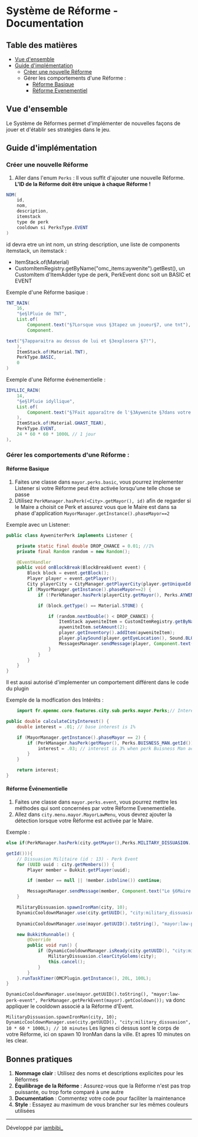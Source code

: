 # Système de Réforme - Documentation

## Table des matières
- [Vue d'ensemble](#vue-densemble)
- [Guide d'implémentation](#guide-dimplémentation)
    - [Créer une nouvelle Réforme](#créer-une-nouvelle-réforme)
    - Gérer les comportements d'une Réforme :
      - [Réforme Basique](#réforme-basique)
      - [Réforme Evenementiel](#réforme-événementielle)

## Vue d'ensemble

Le Système de Réformes permet d'implémenter de nouvelles façons de jouer et d'établir ses stratégies dans le jeu.

## Guide d'implémentation

### Créer une nouvelle Réforme

1. Aller dans l'enum `Perks` :
Il vous suffit d'ajouter une nouvelle Réforme.
**L'ID de la Réforme doit être unique à chaque Réforme !**

```java
NOM(
    id,
    nom,
    description,
    itemstack
    type de perk
    cooldown si PerksType.EVENT
)
```
id devra etre un int
nom, un string
description, une liste de components
itemstack, un itemstack :
- ItemStack.of(Material)
- CustomItemRegistry.getByName("omc_items:aywenite").getBest(), un CustomItem d'ItemAdder
type de perk, PerkEvent donc soit un BASIC et EVENT

Exemple d'une Réforme basique : 
```java
TNT_RAIN(
    16,
    "§e§lPluie de TNT",
    List.of(
        Component.text("§7Lorsque vous §3tapez un joueur§7, une tnt"),
        Component.

text("§7apparaitra au dessus de lui et §3explosera §7!"),
    ),
    ItemStack.of(Material.TNT),
    PerkType.BASIC,
    0
)
```

Exemple d'une Réforme événementielle :
```java
IDYLLIC_RAIN(
    14,
    "§e§lPluie idyllique",
    List.of(
        Component.text("§7Fait apparaître de l'§3Aywenite §7dans votre ville pendant§3 1 §7min. §8(Cooldown : 1j)")
    ),
    ItemStack.of(Material.GHAST_TEAR),
    PerkType.EVENT,
    24 * 60 * 60 * 1000L // 1 jour
),
```
### Gérer les comportements d'une Réforme :
#### Réforme Basique
1. Faites une classe dans `mayor.perks.basic`, vous pourrez implementer Listener si votre Réforme peut être activée lorsqu'une telle chose se passe
2. Utilisez `PerkManager.hasPerk(<City>.getMayor(), id)` afin de regarder si le Maire a choisit ce Perk et assurez vous
   que le Maire est dans sa phase d'application `MayorManager.getInstance().phaseMayor==2`

Exemple avec un Listener:
```java
public class AyweniterPerk implements Listener {

    private static final double DROP_CHANCE = 0.01; //1%
    private final Random random = new Random();

    @EventHandler
    public void onBlockBreak(BlockBreakEvent event) {
        Block block = event.getBlock();
        Player player = event.getPlayer();
        City playerCity = CityManager.getPlayerCity(player.getUniqueId());
        if (MayorManager.getInstance().phaseMayor==2) {
            if (!PerkManager.hasPerk(playerCity.getMayor(), Perks.AYWENITER.getId())) return;

            if (block.getType() == Material.STONE) {

                if (random.nextDouble() < DROP_CHANCE) {
                    ItemStack ayweniteItem = CustomItemRegistry.getByName("omc_items:aywenite").getBest();
                    ayweniteItem.setAmount(2);
                    player.getInventory().addItem(ayweniteItem);
                    player.playSound(player.getEyeLocation(), Sound.BLOCK_AMETHYST_BLOCK_RESONATE, 10.0F, 0.6F);
                    MessagesManager.sendMessage(player, Component.text("§8§o*la bénédiction!*"), Prefix.MAYOR, MessageType.INFO, false);
                }
            }
        }
    }
}
```

Il est aussi autorisé d'implementer un comportement différent dans le code du plugin

Exemple de la modfication des Intérêts :

```java
    import fr.openmc.core.features.city.sub.perks.mayor.Perks;// Interests calculated as proportion not percentage (eg: 0.01 = 1%)

public double calculateCityInterest() {
    double interest = .01; // base interest is 1%

    if (MayorManager.getInstance().phaseMayor == 2) {
        if (PerkManager.hasPerk(getMayor(), Perks.BUISNESS_MAN.getId())) {
            interest = .03; // interest is 3% when perk Buisness Man actived
        }
    }

    return interest;
}
```

#### Réforme Événementielle
1. Faites une classe dans `mayor.perks.event`, vous pourrez mettre les méthodes qui sont concernées par votre Réforme Evenementielle.
2. Allez dans `city.menu.mayor.MayorLawMenu`, vous devrez ajouter la détection lorsque votre Réforme est activée par le
   Maire.

Exemple : 
```java
else if(PerkManager.hasPerk(city.getMayor(),Perks.MILITARY_DISSUASION.

getId())){
    // Dissuasion Militaire (id : 13) - Perk Event
    for (UUID uuid : city.getMembers()) {
        Player member = Bukkit.getPlayer(uuid);

        if (member == null || !member.isOnline()) continue;

        MessagesManager.sendMessage(member, Component.text("Le §6Maire §fa déclenché la §eDissuasion Militaire §f!"), Prefix.MAYOR, MessageType.INFO, false);
    }

    MilitaryDissuasion.spawnIronMan(city, 10);
    DynamicCooldownManager.use(city.getUUID(), "city:military_dissuasion", 10 * 60 * 1000L); // 10 minutes
    
    DynamicCooldownManager.use(mayor.getUUID().toString(), "mayor:law-perk-event", PerkManager.getPerkEvent(mayor).getCooldown());

    new BukkitRunnable() {
        @Override
        public void run() {
            if (DynamicCooldownManager.isReady(city.getUUID(), "city:military_dissuasion")) {
                MilitaryDissuasion.clearCityGolems(city);
                this.cancel();
            }
        }
    }.runTaskTimer(OMCPlugin.getInstance(), 20L, 100L);
}
```
`DynamicCooldownManager.use(mayor.getUUID().toString(), "mayor:law-perk-event", PerkManager.getPerkEvent(mayor).getCooldown());` va donc appliquer le cooldown associé a la Réforme d'Event.

`MilitaryDissuasion.spawnIronMan(city, 10);`
`DynamicCooldownManager.use(city.getUUID(), "city:military_dissuasion", 10 * 60 * 1000L); // 10 minutes`
Les lignes ci dessus sont le corps de votre Réforme, ici on spawn 10 IronMan dans la ville. Et apres 10 minutes on les clear.

## Bonnes pratiques

1. **Nommage clair** : Utilisez des noms et descriptions explicites pour les Réformes
2. **Équilibrage de la Réforme** : Assurez-vous que la Réforme n'est pas trop puissante, ou trop forte comparé à une autre
3. **Documentation** : Commentez votre code pour faciliter la maintenance
4. **Style** : Essayez au maximum de vous brancher sur les mêmes couleurs utilisées

---

Développé par [iambibi_](https://github.com/iambibi)